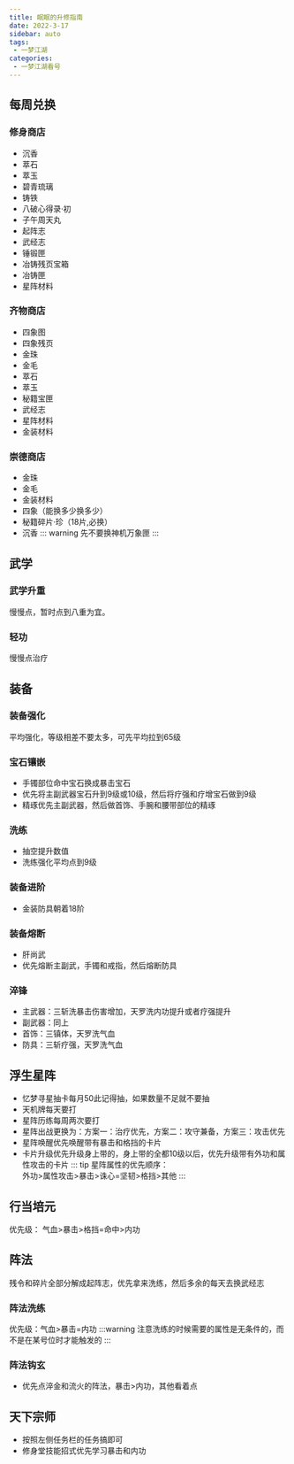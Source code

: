 ```yaml
---
title: 眠眠的升修指南
date: 2022-3-17
sidebar: auto
tags:
 - 一梦江湖
categories:
 - 一梦江湖看号
---
```


## 每周兑换
### 修身商店
- 沉香
- 萃石
- 萃玉
- 碧青琉璃
- 铸铁
- 八破心得录·初
- 子午周天丸
- 起阵志
- 武经志
- 锤锻匣
- 冶铸残页宝箱
- 冶铸匣
- 星阵材料

### 齐物商店
- 四象图
- 四象残页
- 金珠
- 金毛
- 萃石
- 萃玉
- 秘籍宝匣
- 武经志
- 星阵材料
- 金装材料

### 崇德商店
- 金珠
- 金毛
- 金装材料
- 四象（能换多少换多少）
- 秘籍碎片·珍（18片,必换）
- 沉香
::: warning
先不要换神机万象匣
:::

## 武学
### 武学升重
慢慢点，暂时点到八重为宜。

### 轻功
慢慢点治疗

## 装备
### 装备强化
平均强化，等级相差不要太多，可先平均拉到65级

### 宝石镶嵌
- 手镯部位命中宝石换成暴击宝石
- 优先将主副武器宝石升到9级或10级，然后将疗强和疗增宝石做到9级
- 精琢优先主副武器，然后做首饰、手腕和腰带部位的精琢

### 洗练
- 抽空提升数值
- 洗练强化平均点到9级

### 装备进阶
- 金装防具朝着18阶

### 装备熔断
- 肝尚武
- 优先熔断主副武，手镯和戒指，然后熔断防具



### 淬锋
- 主武器：三斩洗暴击伤害增加，天罗洗内功提升或者疗强提升
- 副武器：同上
- 首饰：三镇体，天罗洗气血
- 防具：三斩疗强，天罗洗气血


## 浮生星阵
- 忆梦寻星抽卡每月50此记得抽，如果数量不足就不要抽
- 天机牌每天要打
- 星阵历练每周两次要打
- 星阵出战更换为：方案一：治疗优先，方案二：攻守兼备，方案三：攻击优先
- 星阵唤醒优先唤醒带有暴击和格挡的卡片
- 卡片升级优先升级身上带的，身上带的全都10级以后，优先升级带有外功和属性攻击的卡片
::: tip
星阵属性的优先顺序：  
外功>属性攻击>暴击>诛心=坚韧>格挡>其他
:::

## 行当培元
优先级： 气血>暴击>格挡=命中>内功

## 阵法
残令和碎片全部分解成起阵志，优先拿来洗练，然后多余的每天去换武经志

### 阵法洗练
优先级：气血>暴击=内功
:::warning
注意洗练的时候需要的属性是无条件的，而不是在某号位时才能触发的
:::

### 阵法钩玄
- 优先点淬金和流火的阵法，暴击>内功，其他看着点

## 天下宗师
- 按照左侧任务栏的任务搞即可
- 修身堂技能招式优先学习暴击和内功